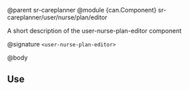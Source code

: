 @parent sr-careplanner
@module {can.Component} sr-careplanner/user/nurse/plan/editor <user-nurse-plan-editor>

A short description of the user-nurse-plan-editor component

@signature `<user-nurse-plan-editor>`

@body

## Use

